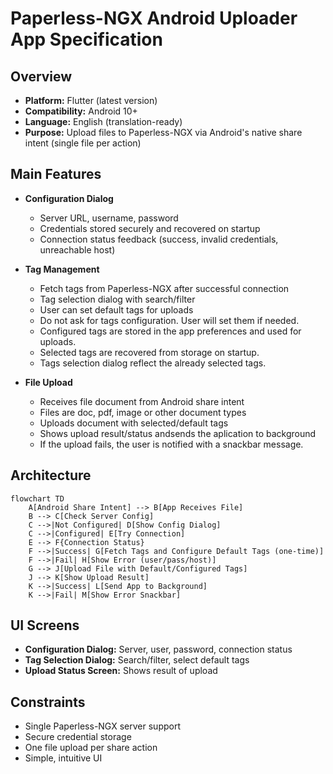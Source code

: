 # Paperless-NGX Android Uploader App Specification

## Overview

- **Platform:** Flutter (latest version)
- **Compatibility:** Android 10+
- **Language:** English (translation-ready)
- **Purpose:** Upload files to Paperless-NGX via Android's native share intent (single file per action)

## Main Features

- **Configuration Dialog**
  - Server URL, username, password
  - Credentials stored securely and recovered on startup
  - Connection status feedback (success, invalid credentials, unreachable host)

- **Tag Management**
  - Fetch tags from Paperless-NGX after successful connection
  - Tag selection dialog with search/filter
  - User can set default tags for uploads
  - Do not ask for tags configuration. User will set them if needed.
  - Configured tags are stored in the app preferences and used for uploads.
  - Selected tags are recovered from storage on startup.
  - Tags selection dialog reflect the already selected tags.

- **File Upload**
  - Receives file document from Android share intent
  - Files are doc, pdf, image or other document types
  - Uploads document with selected/default tags
  - Shows upload result/status andsends the aplication to background
  - If the upload fails, the user is notified with a snackbar message.

## Architecture

```mermaid
flowchart TD
    A[Android Share Intent] --> B[App Receives File]
    B --> C[Check Server Config]
    C -->|Not Configured| D[Show Config Dialog]
    C -->|Configured| E[Try Connection]
    E --> F{Connection Status}
    F -->|Success| G[Fetch Tags and Configure Default Tags (one-time)]
    F -->|Fail| H[Show Error (user/pass/host)]
    G --> J[Upload File with Default/Configured Tags]
    J --> K[Show Upload Result]
    K -->|Success| L[Send App to Background]
    K -->|Fail| M[Show Error Snackbar]
```

## UI Screens

- **Configuration Dialog:** Server, user, password, connection status
- **Tag Selection Dialog:** Search/filter, select default tags
- **Upload Status Screen:** Shows result of upload

## Constraints

- Single Paperless-NGX server support
- Secure credential storage
- One file upload per share action
- Simple, intuitive UI
